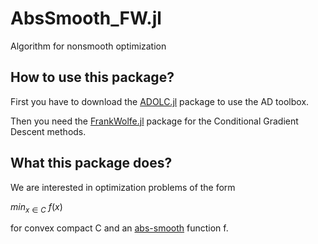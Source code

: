# AbsSmooth_FW.jl
Algorithm for nonsmooth optimization

## How to use this package? 
First you have to download the [ADOLC.jl](https://github.com/TimSiebert1/ADOLC.jl) package to use the AD toolbox.

Then you need the [FrankWolfe.jl](https://github.com/ZIB-IOL/FrankWolfe.jl) package for the Conditional Gradient Descent methods.

## What this package does?
We are interested in optimization problems of the form 

$min_{x\in C}$  $f(x)$ 

for convex compact C and an [abs-smooth](https://optimization-online.org/wp-content/uploads/2012/09/3597.pdf) function f.

 
